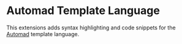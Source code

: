 # Automad Template Language 

This extensions adds syntax highlighting and code snippets for the [Automad](https://automad.org) template language.